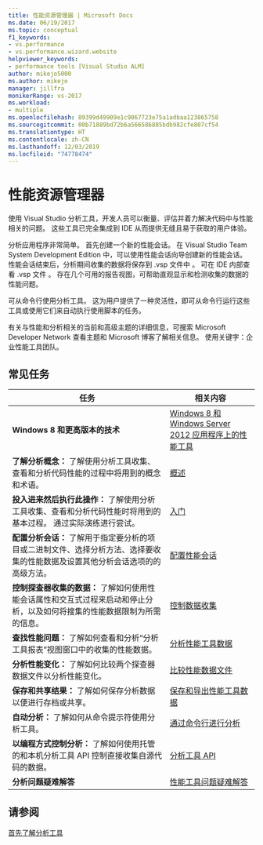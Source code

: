 ```yaml
---
title: 性能资源管理器 | Microsoft Docs
ms.date: 06/19/2017
ms.topic: conceptual
f1_keywords:
- vs.performance
- vs.performance.wizard.website
helpviewer_keywords:
- performance tools [Visual Studio ALM]
author: mikejo5000
ms.author: mikejo
manager: jillfra
monikerRange: vs-2017
ms.workload:
- multiple
ms.openlocfilehash: 89399d49909e1c9067723e75a1adbaa123865758
ms.sourcegitcommit: 00b71889bd72b6a566586885bdb982cfe807cf54
ms.translationtype: HT
ms.contentlocale: zh-CN
ms.lasthandoff: 12/03/2019
ms.locfileid: "74778474"
---
```

# <a name="performance-explorer"></a>性能资源管理器

使用 Visual Studio 分析工具，开发人员可以衡量、评估并着力解决代码中与性能相关的问题。 这些工具已完全集成到 IDE 从而提供无缝且易于获取的用户体验。

分析应用程序非常简单。 首先创建一个新的性能会话。 在 Visual Studio Team System Development Edition 中，可以使用性能会话向导创建新的性能会话。 性能会话结束后，分析期间收集的数据将保存到 .vsp 文件中  。 可在 IDE 内部查看 .vsp 文件  。 存在几个可用的报告视图，可帮助直观显示和检测收集的数据的性能问题。

可从命令行使用分析工具。 这为用户提供了一种灵活性，即可从命令行运行这些工具或使用它们来自动执行使用脚本的任务。

有关与性能和分析相关的当前和高级主题的详细信息，可搜索 Microsoft Developer Network 查看主题和 Microsoft 博客了解相关信息。 使用关键字：企业性能工具团队。

## <a name="common-tasks"></a>常见任务

|任务|相关内容|
|----------|---------------------|
|**Windows 8 和更高版本的技术**|[Windows 8 和 Windows Server 2012 应用程序上的性能工具](../profiling/performance-tools-on-windows-8-and-windows-server-2012-applications.md)|
|**了解分析概念：** 了解使用分析工具收集、查看和分析代码性能的过程中将用到的概念和术语。|[概述](../profiling/overviews-performance-tools.md)|
|**投入进来然后执行此操作：** 了解使用分析工具收集、查看和分析代码性能时将用到的基本过程。 通过实际演练进行尝试。|[入门](../profiling/getting-started-with-performance-tools.md)|
|**配置分析会话：** 了解用于指定要分析的项目或二进制文件、选择分析方法、选择要收集的性能数据及设置其他分析会话选项的的高级方法。|[配置性能会话](../profiling/configuring-performance-sessions.md)|
|**控制探查器收集的数据：** 了解如何使用性能会话属性和交互式过程来启动和停止分析，以及如何将搜集的性能数据限制为所需的信息。|[控制数据收集](../profiling/controlling-data-collection.md)|
|**查找性能问题：** 了解如何查看和分析“分析工具报表”视图窗口中的收集的性能数据。|[分析性能工具数据](../profiling/analyzing-performance-tools-data.md)|
|**分析性能变化：** 了解如何比较两个探查器数据文件以分析性能变化。|[比较性能数据文件](../profiling/comparing-performance-data-files.md)|
|**保存和共享结果：** 了解如何保存分析数据以便进行存档或共享。|[保存和导出性能工具数据](../profiling/saving-and-exporting-performance-tools-data.md)|
|**自动分析：** 了解如何从命令提示符使用分析工具。|[通过命令行进行分析](../profiling/using-the-profiling-tools-from-the-command-line.md)|
|**以编程方式控制分析：** 了解如何使用托管的和本机分析工具 API 控制直接收集自源代码的数据。|[分析工具 API](../profiling/profiling-tools-apis.md)|
|**分析问题疑难解答**|[性能工具问题疑难解答](../profiling/troubleshooting-performance-tools-issues.md)|

## <a name="see-also"></a>请参阅

[首先了解分析工具](../profiling/profiling-feature-tour.md)
